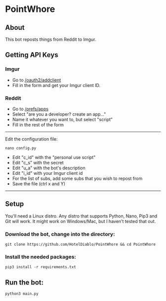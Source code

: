 # PointWhore

## About

This bot reposts things from Reddit to Imgur.

## Getting API Keys

### Imgur

- Go to [/oauth2/addclient](https://api.imgur.com/oauth2/addclient)
- Fill in the form and get your Imgur client ID.


### Reddit

- Go to [/prefs/apps](https://old.reddit.com/prefs/apps)
- Select "are you a developer? create an app..."
- Name it whatever you want to, but select "script"
- Fill in the rest of the form

---
Edit the configuration file:

    nano config.py

- Edit "c_id" with the "personal use script"
- Edit "c_s" with the secret
- Edit "u_a" with the bot's description
- Edit "i_id" with your Imgur client id
- For the list of subs, add some subs that you wish to repost from
- Save the file (ctrl x and Y)
----

## Setup

You'll need a Linux distro. Any distro that supports Python, Nano, Pip3 and Git will work. It might work on Windows/Mac, but I haven't tested that out.

### Download the bot, change into the directory:

    git clone https://github.com/HotelDiablo/PointWhore && cd PointWhore

### Install the needed packages:

    pip3 install -r requirements.txt



## Run the bot:

    python3 main.py

